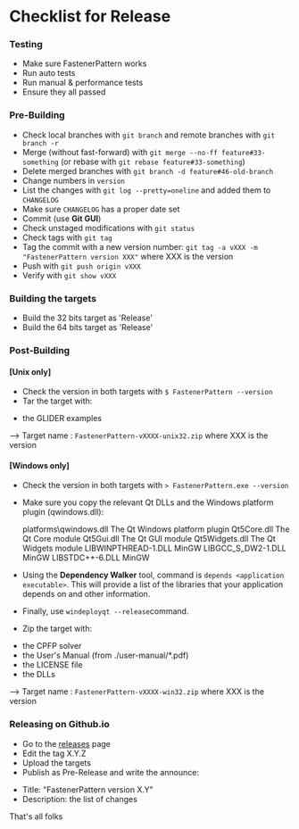 # Checklist for Release

### Testing

 - Make sure FastenerPattern works
 - Run auto tests
 - Run manual & performance tests
 - Ensure they all passed


### Pre-Building

 - Check local branches with `git branch` and remote branches with `git branch -r`
 - Merge (without fast-forward) with `git merge --no-ff feature#33-something` (or rebase with `git rebase feature#33-something`)
 - Delete merged branches with `git branch -d feature#46-old-branch`
 - Change numbers in `version`
 - List the changes with `git log --pretty=oneline` and added them to `CHANGELOG`
 - Make sure `CHANGELOG` has a proper date set
 - Commit (use **Git GUI**)
 - Check unstaged modifications with `git status`
 - Check tags with `git tag`
 - Tag the commit with a new version number: `git tag -a vXXX -m "FastenerPattern version XXX"` where XXX is the version
 - Push with `git push origin vXXX`
 - Verify with `git show vXXX`


### Building the targets

- Build the 32 bits target as 'Release'
- Build the 64 bits target as 'Release'

### Post-Building

#### [Unix only]

- Check the version in both targets with `$ FastenerPattern --version`
- Tar the target with:
 * the GLIDER examples

--> Target name : `FastenerPattern-vXXXX-unix32.zip` where XXX is the version


#### [Windows only]

- Check the version in both targets  with `> FastenerPattern.exe --version`
- Make sure you copy the relevant Qt DLLs and the Windows platform plugin (qwindows.dll):

     platforms\qwindows.dll    The Qt Windows platform plugin
     Qt5Core.dll               The Qt Core module
     Qt5Gui.dll                The Qt GUI module
     Qt5Widgets.dll            The Qt Widgets module
     LIBWINPTHREAD-1.DLL       MinGW
     LIBGCC_S_DW2-1.DLL        MinGW
     LIBSTDC++-6.DLL           MinGW

- Using the **Dependency Walker** tool, command is `depends <application executable>`. This will provide a list of the libraries that your application depends on and other information.

- Finally, use `windeployqt --release`command.

- Zip the target with:
 * the CPFP solver
 * the User's Manual (from ./user-manual/*.pdf)
 * the LICENSE file
 * the DLLs

--> Target name : `FastenerPattern-vXXXX-win32.zip` where XXX is the version


### Releasing on Github.io

- Go to the [releases](https://github.com/setvisible/fastenerpattern/releases) page
- Edit the tag X.Y.Z
- Upload the targets
- Publish as Pre-Release and write the announce:
 * Title: "FastenerPattern version X.Y"
 * Description: the list of changes


That's all folks

